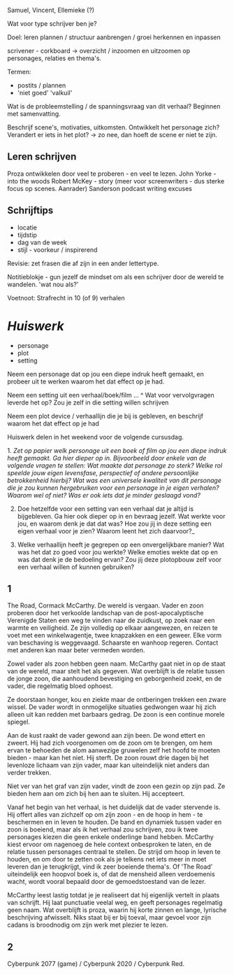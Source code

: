Samuel, Vincent, Ellemieke (?)

Wat voor type schrijver ben je?

Doel: leren plannen / structuur aanbrengen / groei herkennen en inpassen

scrivener - corkboard -> overzicht / inzoomen en uitzoomen op personages, relaties en thema's.

Termen: 
- postits / plannen
- 'niet goed' 'valkuil'


Wat is de probleemstelling / de spanningsvraag van dit verhaal? 
Beginnen met samenvatting. 

Beschrijf scene's, motivaties, uitkomsten. 
Ontwikkelt het personage zich? Verandert er iets in het plot? -> zo nee, dan hoeft de scene er niet te zijn. 


## Leren schrijven

Proza ontwikkelen door veel te proberen - en veel te lezen. 
John Yorke - into the woods 
Robert McKey - story (meer voor screenwriters - dus sterke focus op scenes. Aanrader)
Sanderson podcast writing excuses

## Schrijftips

- locatie
- tijdstip
- dag van de week
- stijl - voorkeur / inspirerend

Revisie: zet frasen die af zijn in een ander lettertype. 

Notitieblokje - gun jezelf de mindset om als een schrijver door de wereld te wandelen. 
'wat nou als?'

Voetnoot:
Strafrecht in 10 (of 9) verhalen


# *Huiswerk*
- personage
- plot
- setting

Neem een personage dat op jou een diepe indruk heeft gemaakt, en probeer uit te werken waarom het dat effect op je had. 

Neem een setting uit een verhaal/boek/film ... ^ 
Wat voor vervolgvragen leverde het op? Zou je zelf in die setting willen schrijven

Neem een plot device / verhaallijn die je bij is gebleven, en beschrijf waarom het dat effect op je had

Huiswerk delen in het weekend voor de volgende cursusdag.


1. _Zet op papier welk_ _personage uit een boek of film op jou een diepe indruk heeft gemaakt. Ga hier dieper op in. Bijvoorbeeld door enkele van de volgende vragen te stellen: Wat maakte dat personage zo sterk? Welke rol speelde jouw eigen levensfase, perspectief of andere persoonlijke betrokkenheid hierbij? Wat was een universele kwaliteit van dit personage die je zou kunnen hergebruiken voor een personage in je eigen verhalen? Waarom wel of niet? Was er ook iets dat je minder geslaagd vond?_ 

2. Doe hetzelfde voor een setting van een verhaal dat je altijd is bijgebleven. Ga hier ook dieper op in en bevraag jezelf. Wat werkte voor jou, en waarom denk je dat dat was? Hoe zou jij in deze setting een eigen verhaal voor je zien? Waarom leent het zich daarvoor?_ 

3. Welke verhaallijn heeft je gegrepen op een onvergelijkbare manier? Wat was het dat zo goed voor jou werkte? Welke emoties wekte dat op en was dat denk je de bedoeling ervan? Zou jij deze plotopbouw zelf voor een verhaal willen of kunnen gebruiken?


## 1
The Road, Cormack McCarthy. De wereld is vergaan. Vader en zoon proberen door het verkoolde landschap van de post-apocalyptische Verenigde Staten een weg te vinden naar de zuidkust, op zoek naar een warmte en veiligheid. Ze zijn volledig op elkaar aangewezen, en reizen te voet met een winkelwagentje, twee knapzakken en een geweer. Elke vorm van beschaving is weggevaagd. Schaarste en wanhoop regeren. Contact met anderen kan maar beter vermeden worden. 

Zowel vader als zoon hebben geen naam. McCarthy gaat niet in op de staat van de wereld, maar stelt het als gegeven. Wat overblijft is de relatie tussen de jonge zoon, die aanhoudend bevestiging en geborgenheid zoekt, en de vader, die regelmatig bloed ophoest. 

Ze doorstaan honger, kou en ziekte maar de ontberingen trekken een zware wissel. De vader wordt in onmogelijke situaties gedwongen waar hij zich alleen uit kan redden met barbaars gedrag. De zoon is een continue morele spiegel. 

Aan de kust raakt de vader gewond aan zijn been. De wond ettert en zweert. Hij had zich voorgenomen om de zoon om te brengen, om hem ervan te behoeden de alom aanwezige gruwelen zelf het hoofd te moeten bieden - maar kan het niet. Hij sterft. De zoon rouwt drie dagen bij het levenloze lichaam van zijn vader, maar kan uiteindelijk niet anders dan verder trekken. 

Niet ver van het graf van zijn vader, vindt de zoon een gezin op zijn pad. Ze bieden hem aan om zich bij hen aan te sluiten. Hij accepteert. 

Vanaf het begin van het verhaal, is het duidelijk dat de vader stervende is. Hij offert alles van zichzelf op om zijn zoon - en de hoop in hem - te beschermen en in leven te houden. De band en dynamiek tussen vader en zoon is boeiend, maar als ik het verhaal zou schrijven, zou ik twee personages kiezen die geen enkele onderlinge band hebben. McCarthy kiest ervoor om nagenoeg de hele context onbesproken te laten, en de relatie tussen personages centraal te stellen. De strijd om hoop in leven te houden, en om door te zetten ook als je telkens net iets meer in moet leveren dan je terugkrijgt, vind ik zeer boeiende thema's. Of 'The Road' uiteindelijk een hoopvol boek is, of dat de mensheid alleen verdoemenis wacht, wordt vooral bepaald door de gemoedstoestand van de lezer. 

McCarthy leest lastig totdat je je realiseert dat hij eigenlijk vertelt in plaats van schrijft. Hij laat punctuatie veelal weg, en geeft personages regelmatig geen naam. Wat overblijft is proza, waarin hij korte zinnen en lange, lyrische beschrijving afwisselt. Niks staat bij er bij toeval, maar gevoel voor zijn cadans is broodnodig om zijn werk met plezier te lezen. 


## 2 
Cyberpunk 2077 (game) / Cyberpunk 2020 / Cyberpunk Red. 

